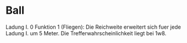 # Ball
Ladung I. 0
Funktion 1 (Fliegen): Die Reichweite erweitert sich fuer jede Ladung I. um 5 Meter. Die Trefferwahrscheinlichkeit liegt bei 1w8.